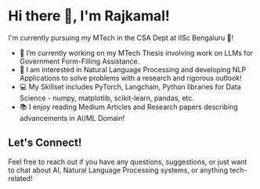 # Hi there 👋, I'm Rajkamal!

I'm currently pursuing my MTech in the CSA Dept at IISc Bengaluru 🏫!

- 🔭 I’m currently working on my MTech Thesis involving work on LLMs for Government Form-Filling Assistance.
- 🌱 I am interested in Natural Language Processing and developing NLP Applications to solve problems with a research and rigorous outlook!
- 💻 My Skillset includes PyTorch, Langchain, Python libraries for Data Science - numpy, matplotlib, scikit-learn, pandas, etc.
- 📚 I enjoy reading Medium Articles and Research papers describing advancements in AI/ML Domain!

## Let's Connect!
Feel free to reach out if you have any questions, suggestions, or just want to chat about AI, Natural Language Processing systems, or anything tech-related!


<!--
**Rajkamal1011/Rajkamal1011** is a ✨ _special_ ✨ repository because its `README.md` (this file) appears on your GitHub profile.

Here are some ideas to get you started:

- 🔭 I’m currently working on ...
- 🌱 I’m currently learning ...
- 👯 I’m looking to collaborate on ...
- 🤔 I’m looking for help with ...
- 💬 Ask me about ...
- 📫 How to reach me: ...
- 😄 Pronouns: ...
- ⚡ Fun fact: ...
-->
